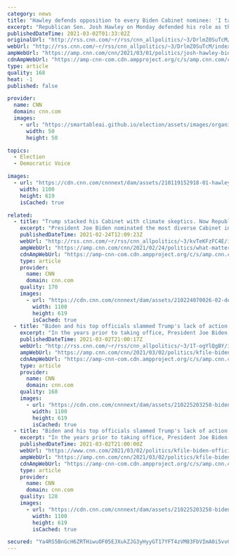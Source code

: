 ```yaml
---
category: news
title: "Hawley defends opposition to every Biden Cabinet nominee: 'I take them one at a time'"
excerpt: "Republican Sen. Josh Hawley on Monday defended his role as the only US senator to oppose every one of President Joe Biden's Cabinet nominees, insisting that he evaluates each pick individually.\n    \n"
publishedDateTime: 2021-03-02T01:33:02Z
originalUrl: "http://rss.cnn.com/~r/rss/cnn_allpolitics/~3/DrlmZ0SuTcM/index.html"
webUrl: "http://rss.cnn.com/~r/rss/cnn_allpolitics/~3/DrlmZ0SuTcM/index.html"
ampWebUrl: "https://amp.cnn.com/cnn/2021/03/01/politics/josh-hawley-biden-cabinet-opposition/index.html"
cdnAmpWebUrl: "https://amp-cnn-com.cdn.ampproject.org/c/s/amp.cnn.com/cnn/2021/03/01/politics/josh-hawley-biden-cabinet-opposition/index.html"
type: article
quality: 168
heat: -1
published: false

provider:
  name: CNN
  domain: cnn.com
  images:
    - url: "https://smartableai.github.io/election/assets/images/organizations/cnn.com-50x50.jpg"
      width: 50
      height: 50

topics:
  - Election
  - Democratic Voice

images:
  - url: "https://cdn.cnn.com/cnnnext/dam/assets/210119152918-01-hawley-dec2020-super-tease.jpg"
    width: 1100
    height: 619
    isCached: true

related:
  - title: "Trump stacked his Cabinet with climate skeptics. Now Republicans are piling on Biden's climate activist nominee"
    excerpt: "President Joe Biden nominated the most diverse Cabinet in history, but the Senate, which gets to offer \"advice and consent,\" is suddenly full of members -- mostly Republicans -- who are critical of partisan tweets and are carefully scrutinizing nominees' job qualifications.\n    \n"
    publishedDateTime: 2021-02-24T12:09:23Z
    webUrl: "http://rss.cnn.com/~r/rss/cnn_allpolitics/~3/kvTeKFzFC4E/index.html"
    ampWebUrl: "https://amp.cnn.com/cnn/2021/02/24/politics/what-matters-february-23/index.html"
    cdnAmpWebUrl: "https://amp-cnn-com.cdn.ampproject.org/c/s/amp.cnn.com/cnn/2021/02/24/politics/what-matters-february-23/index.html"
    type: article
    provider:
      name: CNN
      domain: cnn.com
    quality: 170
    images:
      - url: "https://cdn.cnn.com/cnnnext/dam/assets/210224070026-02-deb-haaland-confirmation-hearing-0223-restricted-super-tease.jpg"
        width: 1100
        height: 619
        isCached: true
  - title: "Biden and his top officials slammed Trump's lack of action against Saudi Arabia, MBS in years before taking office "
    excerpt: "In the years prior to taking office, President Joe Biden, Vice President Kamala Harris, and many of their administration's top officials harshly criticized President Donald Trump's lack of action against Saudi Arabia and Crown Prince Mohammed bin Salman for the 2018 murder of Saudi journalist and Washington"
    publishedDateTime: 2021-03-02T21:00:17Z
    webUrl: "http://rss.cnn.com/~r/rss/cnn_allpolitics/~3/1T-ogYlQgBY/index.html"
    ampWebUrl: "https://amp.cnn.com/cnn/2021/03/02/politics/kfile-biden-officials-slammed-trump-action-on-khashoggi-death-saudi-arabia-mbs/index.html"
    cdnAmpWebUrl: "https://amp-cnn-com.cdn.ampproject.org/c/s/amp.cnn.com/cnn/2021/03/02/politics/kfile-biden-officials-slammed-trump-action-on-khashoggi-death-saudi-arabia-mbs/index.html"
    type: article
    provider:
      name: CNN
      domain: cnn.com
    quality: 168
    images:
      - url: "https://cdn.cnn.com/cnnnext/dam/assets/210225203258-biden-50-million-doses-0225-super-tease.jpg"
        width: 1100
        height: 619
        isCached: true
  - title: "Biden and his top officials slammed Trump's lack of action against Saudi Arabia, MBS in years before taking office"
    excerpt: "In the years prior to taking office, President Joe Biden, Vice President Kamala Harris, and many of their administration's top officials harshly criticized President Donald Trump's lack of action against Saudi Arabia and Crown Prince Mohammed bin Salman for the 2018 murder of Saudi journalist and Washington Post columnist Jamal Khashoggi."
    publishedDateTime: 2021-03-02T21:00:00Z
    webUrl: "https://www.cnn.com/2021/03/02/politics/kfile-biden-officials-slammed-trump-action-on-khashoggi-death-saudi-arabia-mbs/index.html"
    ampWebUrl: "https://amp.cnn.com/cnn/2021/03/02/politics/kfile-biden-officials-slammed-trump-action-on-khashoggi-death-saudi-arabia-mbs/index.html"
    cdnAmpWebUrl: "https://amp-cnn-com.cdn.ampproject.org/c/s/amp.cnn.com/cnn/2021/03/02/politics/kfile-biden-officials-slammed-trump-action-on-khashoggi-death-saudi-arabia-mbs/index.html"
    type: article
    provider:
      name: CNN
      domain: cnn.com
    quality: 128
    images:
      - url: "https://cdn.cnn.com/cnnnext/dam/assets/210225203258-biden-50-million-doses-0225-super-tease.jpg"
        width: 1100
        height: 619
        isCached: true

secured: "Ya4RS5BnGcH6ZRTHiwuOF05EJXukZJG3yHyyGT17YFT4zVM83FbVImA0i5vvGeS8Tgrp4ShQG0HcZz1nH5yW+TosCiQ/XkFawvf9Ce2V8xgmhySlrZLkUAB8frhiMDnE79zTkQ5GQUcwezcbhpjBHYyquuRaTaJ8iXkuVSKeHGbC+UmJwsdv/50VKaTOAi3Wetz0QEuiZfb7+FFGtZGnBqPkUKdpcu8K/gaiNfsrI3f1Kk6FprMwAG8JirO1nzTV/fuq97tcTKTByPILc6xfYLnAyJw1jCfykGKskfGbUZ0+5liH/ymnP9GFFJ89VmTSvawSJngNn+fVbvuvcpfGqkczrqM8WloJDvu2Q1YeuMQ=;c4q665LYPgdhGcJdOWQRXg=="
---
```


